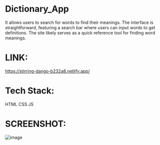 # Dictionary_App
It allows users to search for words to find their meanings. The interface is straightforward, featuring a search bar where users can input words to get definitions. The site likely serves as a quick reference tool for finding word meanings.

# LINK:
https://stirring-dango-b232a8.netlify.app/

# Tech Stack:
HTML
CSS
JS

# SCREENSHOT:
![image](https://github.com/Dharani0031/Dictionary_App/assets/150164750/d1ea0116-7881-43eb-92dc-e88b51160ffa)




